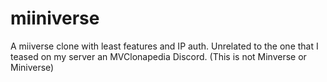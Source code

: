 # miiniverse
A miiverse clone with least features and IP auth. Unrelated to the one that I teased on my server an MVClonapedia Discord. (This is not Minverse or Miniverse)
